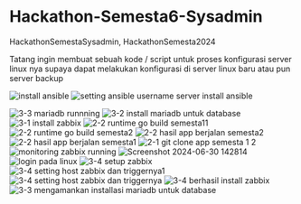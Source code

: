 # Hackathon-Semesta6-Sysadmin
HackathonSemestaSysadmin, HackathonSemesta2024

Tatang ingin membuat sebuah kode / script untuk proses konfigurasi server linux nya supaya dapat melakukan konfigurasi di server linux baru atau pun server backup

![install ansible](https://github.com/rexturn/Hackathon-Semesta6-Sysadmin/assets/65783188/6a018fc5-aeb8-4921-b27c-cf3d4eaf0756)
![setting ansible username server](https://github.com/Rexturm/Hackathon-Semesta6-Sysadmin/assets/65783188/06bea228-0e6e-469f-9b62-5da8a2121837)
install ansible
<br>


![3-3 mariadb runnning](https://github.com/rexturn/Hackathon-Semesta6-Sysadmin/assets/65783188/6f6fbfae-6a46-43cc-899a-df68f9c5e9ba)
![3-2 install mariadb untuk database](https://github.com/rexturn/Hackathon-Semesta6-Sysadmin/assets/65783188/efd5cbaf-5832-4125-8210-0f0575023a15)
![3-1 install zabbix](https://github.com/rexturn/Hackathon-Semesta6-Sysadmin/assets/65783188/29e04b36-9cb0-4e15-a550-c596d8645c27)
![2-2 runtime go build semesta11](https://github.com/rexturn/Hackathon-Semesta6-Sysadmin/assets/65783188/ab7ee6c4-1dc3-40c9-8b85-8a91c7567d08)
![2-2 runtime go build semesta2](https://github.com/rexturn/Hackathon-Semesta6-Sysadmin/assets/65783188/3f2db71f-ecf5-4376-976e-716fa68338ea)
![2-2 hasil app berjalan semesta2](https://github.com/rexturn/Hackathon-Semesta6-Sysadmin/assets/65783188/100af58e-1ee0-4d58-9237-75e86eb29af2)
![2-2 hasil app berjalan semesta1](https://github.com/rexturn/Hackathon-Semesta6-Sysadmin/assets/65783188/d9190fde-cac0-4200-9bf2-79f63f353ad7)
![2-1 git clone app semesta 1   2](https://github.com/rexturn/Hackathon-Semesta6-Sysadmin/assets/65783188/2f103c9d-43a9-4c83-bf2e-4d99056a045f)
![monitoring zabbix running](https://github.com/rexturn/Hackathon-Semesta6-Sysadmin/assets/65783188/2b7b88cf-1ad4-4f4d-9761-5a03bdb63e05)
![Screenshot 2024-06-30 142814](https://github.com/rexturn/Hackathon-Semesta6-Sysadmin/assets/65783188/ee005d53-d64b-4b5e-b71d-7a81f7a31c4c)
![login pada linux](https://github.com/rexturn/Hackathon-Semesta6-Sysadmin/assets/65783188/d76bae3d-aa3d-43b0-a225-54d0a47c8360)
![3-4 setup zabbix](https://github.com/rexturn/Hackathon-Semesta6-Sysadmin/assets/65783188/b8a7e3e3-448e-4665-b32a-46651eb38f54)
![3-4 setting host zabbix dan triggernya1](https://github.com/rexturn/Hackathon-Semesta6-Sysadmin/assets/65783188/47574f7a-ca14-451e-aae2-b50b137a5966)
![3-4 setting host zabbix dan triggernya](https://github.com/rexturn/Hackathon-Semesta6-Sysadmin/assets/65783188/52c76ee1-0cb4-4e78-a6f3-a9b99b6aa4a0)
![3-4 berhasil install zabbix](https://github.com/rexturn/Hackathon-Semesta6-Sysadmin/assets/65783188/ebb599c9-0846-4a25-9d46-e5db643d5bd1)
![3-3 mengamankan installasi mariadb untuk database](https://github.com/rexturn/Hackathon-Semesta6-Sysadmin/assets/65783188/5bff0236-a8bf-4549-a91e-9f2e935c4935)
